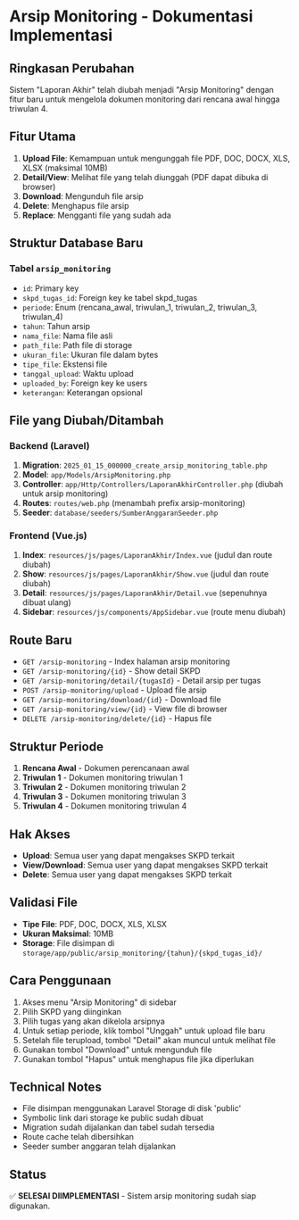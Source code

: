 # Arsip Monitoring - Dokumentasi Implementasi

## Ringkasan Perubahan
Sistem "Laporan Akhir" telah diubah menjadi "Arsip Monitoring" dengan fitur baru untuk mengelola dokumen monitoring dari rencana awal hingga triwulan 4.

## Fitur Utama
1. **Upload File**: Kemampuan untuk mengunggah file PDF, DOC, DOCX, XLS, XLSX (maksimal 10MB)
2. **Detail/View**: Melihat file yang telah diunggah (PDF dapat dibuka di browser)
3. **Download**: Mengunduh file arsip
4. **Delete**: Menghapus file arsip
5. **Replace**: Mengganti file yang sudah ada

## Struktur Database Baru

### Tabel `arsip_monitoring`
- `id`: Primary key
- `skpd_tugas_id`: Foreign key ke tabel skpd_tugas
- `periode`: Enum (rencana_awal, triwulan_1, triwulan_2, triwulan_3, triwulan_4)
- `tahun`: Tahun arsip
- `nama_file`: Nama file asli
- `path_file`: Path file di storage
- `ukuran_file`: Ukuran file dalam bytes
- `tipe_file`: Ekstensi file
- `tanggal_upload`: Waktu upload
- `uploaded_by`: Foreign key ke users
- `keterangan`: Keterangan opsional

## File yang Diubah/Ditambah

### Backend (Laravel)
1. **Migration**: `2025_01_15_000000_create_arsip_monitoring_table.php`
2. **Model**: `app/Models/ArsipMonitoring.php`
3. **Controller**: `app/Http/Controllers/LaporanAkhirController.php` (diubah untuk arsip monitoring)
4. **Routes**: `routes/web.php` (menambah prefix arsip-monitoring)
5. **Seeder**: `database/seeders/SumberAnggaranSeeder.php`

### Frontend (Vue.js)
1. **Index**: `resources/js/pages/LaporanAkhir/Index.vue` (judul dan route diubah)
2. **Show**: `resources/js/pages/LaporanAkhir/Show.vue` (judul dan route diubah)
3. **Detail**: `resources/js/pages/LaporanAkhir/Detail.vue` (sepenuhnya dibuat ulang)
4. **Sidebar**: `resources/js/components/AppSidebar.vue` (route menu diubah)

## Route Baru
- `GET /arsip-monitoring` - Index halaman arsip monitoring
- `GET /arsip-monitoring/{id}` - Show detail SKPD
- `GET /arsip-monitoring/detail/{tugasId}` - Detail arsip per tugas
- `POST /arsip-monitoring/upload` - Upload file arsip
- `GET /arsip-monitoring/download/{id}` - Download file
- `GET /arsip-monitoring/view/{id}` - View file di browser
- `DELETE /arsip-monitoring/delete/{id}` - Hapus file

## Struktur Periode
1. **Rencana Awal** - Dokumen perencanaan awal
2. **Triwulan 1** - Dokumen monitoring triwulan 1
3. **Triwulan 2** - Dokumen monitoring triwulan 2
4. **Triwulan 3** - Dokumen monitoring triwulan 3
5. **Triwulan 4** - Dokumen monitoring triwulan 4

## Hak Akses
- **Upload**: Semua user yang dapat mengakses SKPD terkait
- **View/Download**: Semua user yang dapat mengakses SKPD terkait
- **Delete**: Semua user yang dapat mengakses SKPD terkait

## Validasi File
- **Tipe File**: PDF, DOC, DOCX, XLS, XLSX
- **Ukuran Maksimal**: 10MB
- **Storage**: File disimpan di `storage/app/public/arsip_monitoring/{tahun}/{skpd_tugas_id}/`

## Cara Penggunaan
1. Akses menu "Arsip Monitoring" di sidebar
2. Pilih SKPD yang diinginkan
3. Pilih tugas yang akan dikelola arsipnya
4. Untuk setiap periode, klik tombol "Unggah" untuk upload file baru
5. Setelah file terupload, tombol "Detail" akan muncul untuk melihat file
6. Gunakan tombol "Download" untuk mengunduh file
7. Gunakan tombol "Hapus" untuk menghapus file jika diperlukan

## Technical Notes
- File disimpan menggunakan Laravel Storage di disk 'public'
- Symbolic link dari storage ke public sudah dibuat
- Migration sudah dijalankan dan tabel sudah tersedia
- Route cache telah dibersihkan
- Seeder sumber anggaran telah dijalankan

## Status
✅ **SELESAI DIIMPLEMENTASI** - Sistem arsip monitoring sudah siap digunakan. 